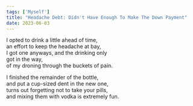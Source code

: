 ```yaml
---
tags: ['Myself']
title: "Headache Debt: Didn't Have Enough To Make The Down Payment"
date: 2023-06-03
---
```


I opted to drink a little ahead of time,  
an effort to keep the headache at bay,  
I got one anyways, and the drinking only  
got in the way,  
of my droning through the buckets of pain.

I finished the remainder of the bottle,  
and put a cup-sized dent in the new one,  
turns out forgetting not to take your pills,  
and mixing them with vodka is extremely fun.
